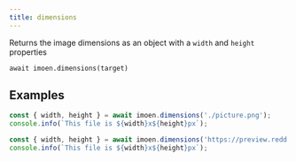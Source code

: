```yaml
---
title: dimensions
---
```


<div class="lead">
  Returns the image dimensions as an object with a <code>width</code> and
  <code>height</code> properties
</div>

`await imoen.dimensions(target)`

## Examples

```js
const { width, height } = await imoen.dimensions('./picture.png');
console.info(`This file is ${width}x${height}px`);

const { width, height } = await imoen.dimensions('https://preview.redd.it/7q6bt9fq4es41.jpg?auto=webp&s=acdad5f740ecf45a262eca2b5d41fe96760bd90f');
console.info(`This file is ${width}x${height}px`);
```
